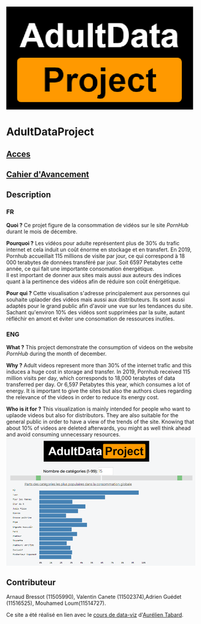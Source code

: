 [logo]: thumbnail.png "Titre"


![alt text](7-thumbnail.png)

# AdultDataProject

## [Acces](https://origonz.github.io/AdultDataProject/)

## [Cahier d'Avancement](7-cahier_avancement.pdf)

## Description

### FR 
**Quoi ?**
Ce projet figure de la consommation de vidéos sur le site *PornHub* durant le mois de décembre.  

**Pourquoi ?**
Les vidéos pour adulte représentent plus de 30% du trafic internet et cela induit un coût énorme en stockage et en transfert. En 2019, Pornhub accueillait 115 millions de visite par jour, ce qui correspond à 18 000 terabytes de données transféré par jour. Soit 6597 Petabytes cette année, ce qui fait une importante consomation énergétique.  
Il est important de donner aux sites mais aussi aux auteurs des indices quant à la pertinence des vidéos afin de réduire son coût énérgétique.  

**Pour qui ?**
Cette visualisation s'adresse principalement aux personnes qui souhaite uplaoder des vidéos mais aussi aux distributeurs. Ils sont aussi adaptés pour le grand public afin d'avoir une vue sur les tendances du site. Sachant qu'environ 10% des vidéos sont supprimées par la suite, autant réfléchir en amont et éviter une consomation de ressources inutiles.  


### ENG 

**What ?**
This project demonstrate the consumption of videos on the website *PornHub* during the month of december.  

**Why ?**
Adult videos represent more than 30% of the internet trafic and this induces a huge cost in storage and transfer. In 2019, Pornhub received 115 million visits per day, which corresponds to 18,000 terabytes of data transferred per day. Or 6,597 Petabytes this year, which consumes a lot of energy.
It is important to give the sites but also the authors clues regarding the relevance of the videos in order to reduce its energy cost.

**Who is it for ?**
This visualization is mainly intended for people who want to uplaode videos but also for distributors. They are also suitable for the general public in order to have a view of the trends of the site. Knowing that about 10% of videos are deleted afterwards, you might as well think ahead and avoid consuming unnecessary resources.
![alt text](7-teaser.png)

## Contributeur

Arnaud Bressot (11505990), Valentin Canete (11502374),Adrien Guédet (11516525), Mouhamed Loum(11514727).

Ce site a été réalisé en lien avec le [cours de data-viz](https://lyondataviz.github.io/teaching/lyon1-m2/2019/projets.html) d'[Aurélien Tabard](https://github.com/aurelient). 





